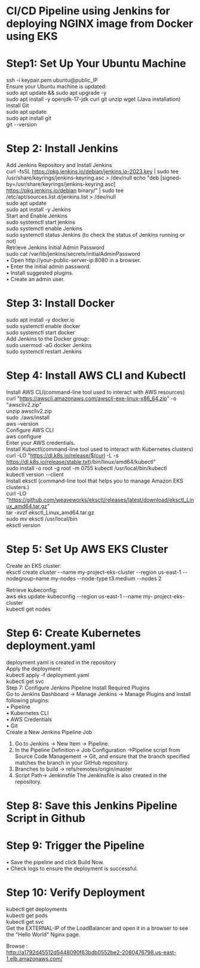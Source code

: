 # CI/CD Pipeline using Jenkins for deploying NGINX image from Docker using EKS
# Step1: Set Up Your Ubuntu Machine
ssh -i keypair.pem ubuntu@public_IP  
Ensure your Ubuntu machine is updated:  
sudo apt update && sudo apt upgrade -y  
sudo apt install -y openjdk-17-jdk curl git unzip wget                    (Java installation)  
install Git  
sudo apt update  
sudo apt install git  
git --version  
# Step 2: Install Jenkins
Add Jenkins Repository and Install Jenkins  
curl -fsSL https://pkg.jenkins.io/debian/jenkins.io-2023.key | sudo tee \
/usr/share/keyrings/jenkins-keyring.asc > /dev/null
echo "deb [signed-by=/usr/share/keyrings/jenkins-keyring.asc] \
  https://pkg.jenkins.io/debian binary/" | sudo tee \
  /etc/apt/sources.list.d/jenkins.list > /dev/null  
sudo apt update  
sudo apt install -y Jenkins  
Start and Enable Jenkins  
sudo systemctl start jenkins  
sudo systemctl enable Jenkins  
sudo systemctl status Jenkins    (to check the status of Jenkins running or not)  
Retrieve Jenkins Initial Admin Password  
sudo cat /var/lib/jenkins/secrets/initialAdminPassword  
•  Open http://your-public-server-ip:8080 in a browser.  
•  Enter the initial admin password.  
•  Install suggested plugins.  
•  Create an admin user.  
# Step 3: Install Docker
sudo apt install -y docker.io  
sudo systemctl enable docker  
sudo systemctl start docker  
Add Jenkins to the Docker group:  
sudo usermod -aG docker Jenkins  
sudo systemctl restart Jenkins  

# Step 4: Install AWS CLI and Kubectl
Install AWS CLI(command-line tool used to interact with AWS resources)  
curl "https://awscli.amazonaws.com/awscli-exe-linux-x86_64.zip" -o "awscliv2.zip"  
unzip awscliv2.zip  
sudo ./aws/install  
aws –version  
Configure AWS CLI  
aws configure  
Enter your AWS credentials.  
Install Kubectl(command-line tool used to interact with Kubernetes clusters)  
curl -LO "https://dl.k8s.io/release/$(curl -L -s https://dl.k8s.io/release/stable.txt)/bin/linux/amd64/kubectl"  
sudo install -o root -g root -m 0755 kubectl /usr/local/bin/kubectl  
kubectl version --client  
Install eksctl   (command-line tool that helps you to manage Amazon EKS clusters.)   
curl -LO "https://github.com/weaveworks/eksctl/releases/latest/download/eksctl_Linux_amd64.tar.gz"  
tar -xvzf eksctl_Linux_amd64.tar.gz  
sudo mv eksctl /usr/local/bin  
eksctl version  

# Step 5: Set Up AWS EKS Cluster
Create an EKS cluster:  
eksctl create cluster --name my-project-eks-cluster --region us-east-1 --nodegroup-name my-nodes --node-type t3.medium --nodes 2  

Retrieve kubeconfig:  
aws eks update-kubeconfig --region us-east-1 --name my- project-eks-cluster  
kubectl get nodes 

# Step 6: Create Kubernetes deployment.yaml
deployment.yaml is created in the repository  
Apply the deployment:  
kubectl apply -f deployment.yaml  
kubectl get svc  
Step 7: Configure Jenkins Pipeline 
Install Required Plugins  
Go to Jenkins Dashboard → Manage Jenkins → Manage Plugins and Install following plugins:  
•	Pipeline  
•	Kubernetes CLI  
•	AWS Credentials  
•	Git  
Create a New Jenkins Pipeline Job  
1.	Go to Jenkins → New Item → Pipeline.  
2.	In the Pipeline Definition→ Job Configuration →Pipeline script from Source Code Management → Git, and ensure that the branch specified matches the branch in your GitHub repository.  
3.	Branches to build -> refs/remotes/origin/master  
4.	Script Path-> Jenkinsfile
The Jenkinsfile is also created in the repository.  
# Step 8:  Save this  Jenkins Pipeline Script in Github  

# Step 9: Trigger the Pipeline
•	Save the pipeline and click Build Now.  
•	Check logs to ensure the deployment is successful.  
# Step 10: Verify Deployment
kubectl get deployments  
kubectl get pods  
kubectl get svc  
Get the EXTERNAL-IP of the LoadBalancer and open it in a browser to see the "Hello World" Nginx page.  

Browse :  
http://a1792d45512d5448090f63bdb0552be2-2080476798.us-east-1.elb.amazonaws.com/  

